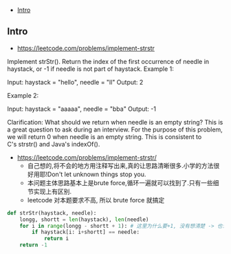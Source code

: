 - [Intro](#intro)

## Intro

- https://leetcode.com/problems/implement-strstr

Implement strStr().
Return the index of the first occurrence of needle in haystack, or -1 if needle is not part of haystack.
Example 1:

Input: haystack = "hello", needle = "ll"
Output: 2

Example 2:

Input: haystack = "aaaaa", needle = "bba"
Output: -1

Clarification:
What should we return when needle is an empty string? This is a great question to ask during an interview.
For the purpose of this problem, we will return 0 when needle is an empty string. This is consistent to C's strstr() and Java's indexOf().


- https://leetcode.com/problems/implement-strstr/
  - 自己想的,将不会的地方用注释写出来,真的让思路清晰很多.小学的方法很好用耶!Don't let unknown things stop you.
  - 本问题主体思路基本上是brute force,循环一遍就可以找到了.只有一些细节实现上有区别.
  - leetcode 对本题要求不高, 所以 brute force 就搞定

```py
def strStr(haystack, needle):
    longg, shortt = len(haystack), len(needle)
    for i in range(longg - shortt + 1): # 这里为什么要+1, 没有想清楚 -> 也许只能通过举例来确定吧, 当两者相等时, 还是需要遍历一次
        if haystack[i: i+shortt] == needle:
            return i
    return -1
```